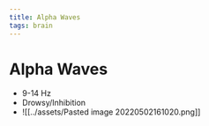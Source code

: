 ```yaml
---
title: Alpha Waves
tags: brain
---
```


# Alpha Waves
- 9-14 Hz
- Drowsy/Inhibition
- ![[../assets/Pasted image 20220502161020.png]]


































